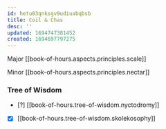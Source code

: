 ```yaml
---
id: hetu03qnksgv9udiuabqbsb
title: Coil & Chas
desc: ''
updated: 1694747381452
created: 1694697797275
---
```


Major [[book-of-hours.aspects.principles.scale]]

Minor [[book-of-hours.aspects.principles.nectar]]

### Tree of Wisdom

- [?] [[book-of-hours.tree-of-wisdom.nyctodromy]]

- [x] [[book-of-hours.tree-of-wisdom.skolekosophy]]
